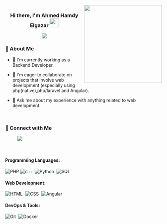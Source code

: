 <img width="250" align="right" src="https://media1.tenor.com/m/CzdMW7wnLn8AAAAC/coding.gif">

<h3 align="center">
  Hi there, I'm Ahmed Hamdy Elgazar
  <img src="https://media.giphy.com/media/hvRJCLFzcasrR4ia7z/giphy.gif" width="28">
</h3>

<!-- Typing SVG (Optional - Customize the text below) -->
<p align="center">
  <a href="https://github.com/DenverCoder1/readme-typing-svg"><img src="https://readme-typing-svg.herokuapp.com/?lines=%20Software%20Engineer%20%20%20;Passionate%20About%20learning%20%20%20&font=Fira%20Code&center=true&width=440&height=45&color=f75c7e&vCenter=true&size=22"></a>
</p>

### 🚀 About Me

- 🔭 I'm currently working as a Backend Developer.
- 👯 I'm eager to collaborate on projects that involve web development (especially using php(native),php/laravel and Angular). 

- 💬 Ask me about my experience with anything related to web development.

<br/>

### 🔗 Connect with Me 
&nbsp;&nbsp;&nbsp;&nbsp;&nbsp;&nbsp;&nbsp;&nbsp;&nbsp; <a href="https://www.linkedin.com/in/ahmed-hamdy-elgazar99/" target="_blank"><img src="https://img.shields.io/badge/-LinkedIn-0077B5?style=for-the-badge&logo=Linkedin&logoColor=white"/></a>

<!-- Add more platforms as needed -->

<br/>

#### Programming Languages:
![PHP](https://img.shields.io/badge/-PHP-05122A?style=flat&logo=PHP)
![c++](https://img.shields.io/badge/-TypeScript-05122A?style=flat&logo=typescript&logoColor=white)
![Python](https://img.shields.io/badge/-Python-05122A?style=flat&logo=python)&nbsp;
![SQL](https://img.shields.io/badge/-SQL-05122A?style=flat&logo=mysql&logoColor=white)

#### Web Development:
![HTML](https://img.shields.io/badge/-HTML-05122A?style=flat&logo=HTML5)&nbsp;
![CSS](https://img.shields.io/badge/-CSS-05122A?style=flat&logo=CSS3&logoColor=1572B6)&nbsp;
![Angular](https://img.shields.io/badge/-Angular-05122A?style=flat&logo=angular&logoColor=red)

#### DevOps & Tools:
![Git](https://img.shields.io/badge/-Git-05122A?style=flat&logo=git)&nbsp;
![Docker](https://img.shields.io/badge/-Docker-05122A?style=flat&logo=docker&logoColor=white)

<br/>

